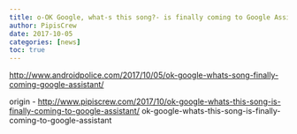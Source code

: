 ```yaml
---
title: o-OK Google, what-s this song?- is finally coming to Google Assistant
author: PipisCrew
date: 2017-10-05
categories: [news]
toc: true
---
```


http://www.androidpolice.com/2017/10/05/ok-google-whats-song-finally-coming-google-assistant/

origin - http://www.pipiscrew.com/2017/10/ok-google-whats-this-song-is-finally-coming-to-google-assistant/ ok-google-whats-this-song-is-finally-coming-to-google-assistant
